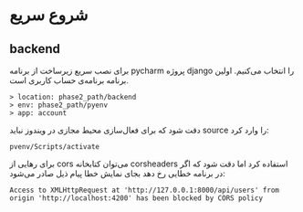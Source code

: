 <link rel="styleSheet" href="../styles.css" />

# شروع سریع

## backend

برای نصب سریع زیرساخت از برنامه pycharm پروژه django‌ را انتخاب می‌کنیم.
اولین برنامه برنامه‌ی حساب کاربری است.

```
> location: phase2_path/backend
> env: phase2_path/pyenv
> app: account
```

دقت شود که برای فعال‌سازی محیط مجازی در ویندوز نباید source را وارد کرد:
‍‍‍

```
pvenv/Scripts/activate
```

برای رهایی از cors می‌توان کتابخانه corsheaders استفاده کرد اما دقت شود که اگر در برنامه خطایی رخ دهد بجای نمایش خطا پیام ذیل صادر می‌شود:

```
Access to XMLHttpRequest at 'http://127.0.0.1:8000/api/users' from origin 'http://localhost:4200' has been blocked by CORS policy
```
